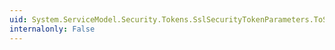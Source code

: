 ```yaml
---
uid: System.ServiceModel.Security.Tokens.SslSecurityTokenParameters.ToString
internalonly: False
---
```

